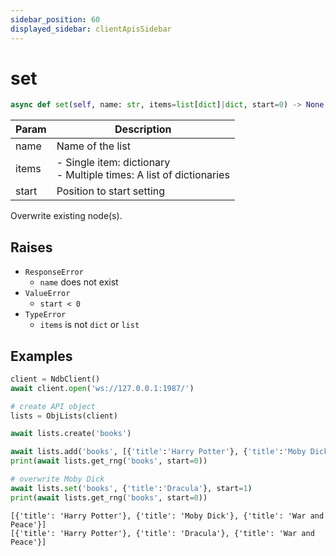 ```yaml
---
sidebar_position: 60
displayed_sidebar: clientApisSidebar
---
```


# set

```py
async def set(self, name: str, items=list[dict]|dict, start=0) -> None:
```

|Param|Description|
|---|---|
|name|Name of the list|
|items|- Single item: dictionary<br/>- Multiple times: A list of dictionaries|
|start|Position to start setting|

Overwrite existing node(s). 


## Raises
- `ResponseError`
    - `name` does not exist
- `ValueError`
    - `start < 0`
- `TypeError`
    - `items` is not `dict` or `list`


## Examples

```py
client = NdbClient()
await client.open('ws://127.0.0.1:1987/')

# create API object
lists = ObjLists(client)

await lists.create('books')

await lists.add('books', [{'title':'Harry Potter'}, {'title':'Moby Dick'}, {'title':'War and Peace'}])
print(await lists.get_rng('books', start=0))

# overwrite Moby Dick 
await lists.set('books', {'title':'Dracula'}, start=1)
print(await lists.get_rng('books', start=0))
```

```
[{'title': 'Harry Potter'}, {'title': 'Moby Dick'}, {'title': 'War and Peace'}]
[{'title': 'Harry Potter'}, {'title': 'Dracula'}, {'title': 'War and Peace'}]
```